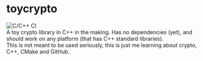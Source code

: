 # toycrypto
![C/C++ CI](https://github.com/cytesys/toycrypto/workflows/C/C++%20CI/badge.svg?branch=master)\
A toy crypto library in C++ in the making. Has no dependencies (yet), and should work on any platform (that has C++ standard libraries).\
This is not meant to be used seriously, this is just me learning about crypto, C++, CMake and GitHub.

